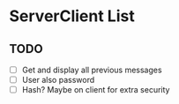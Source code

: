 ﻿# ServerClient List #

## TODO ##
- [ ] Get and display all previous messages
- [ ] User also password
- [ ] Hash? Maybe on client for extra security
